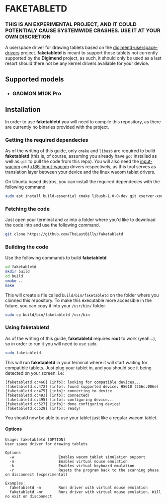 # FAKETABLETD

### **THIS IS AN EXPERIMENTAL PROJECT, AND IT COULD POTENTIALY CAUSE SYSTEMWIDE CRASHES. USE IT AT YOUR OWN DISCRETION**
A userspace driver for drawing tablets based on the [digimend-userspace-drivers](https://github.com/DIGImend/digimend-userspace-drivers) project. **faketabletd** is meant to support those tablets not currently supported by the **Digimend** project, as such, it should only be used as a last resort should there not be any kernel drivers available for your device.

## Supported models
 - ### GAOMON M10K Pro

## Installation
In order to use **faketabletd** you will need to compile this repository, as there are currently no binaries provided with the project.

### Getting the required dependecies
As of the writing of this guide, only `cmake` and `libusb` are required to build **faketabletd** (this is, of course, assuming you already have `gcc` installed as well as `git` to pull the code from this repo). You will also need the [input-wacom](https://github.com/linuxwacom/input-wacom) and [xf86-input-wacom](https://github.com/linuxwacom/xf86-input-wacom) drivers respectively, as this tool serves as translation layer between your device and the linux wacom tablet drivers.

On Ubuntu based distros, you can install the required dependecies with the following command
```bash
sudo apt install build-essential cmake libusb-1.0-0-dev git xserver-xorg-input-wacom
```

### Fetching the code
Just open your terminal and `cd` into a folder where you'd like to download the code into and use the following command.
```bash
git clone https://github.com/TheLastBilly/faketabletd
```

### Building the code
Use the following commands to build **faketabletd**
```bash
cd faketabletd
mkdir build
cd build
cmake ..
make
```

This will create a file called `build/bin/faketabletd` on the folder where you clonned this repository. To make this executable more accessible in the future, you can copy it into your `/usr/bin/` folder.
```bash
sudo cp build/bin/faketabletd /usr/bin
```

### Using faketabletd

As of the writing of this guide, **faketabletd** requires **root** to work (yeah...), so in order to run it you will need to use `sudo`.

```bash
sudo faketabletd
```

This will run **faketabletd** in your terminal where it will start waiting for compatible tablets. Just plug your tablet in, and you should see it being detected on your screen. i.e:
```
[faketabletd.c:466] [info]: looking for compatible devices...
[faketabletd.c:472] [info]: found supported device: HS610 (256c:006e)
[faketabletd.c:475] [info]: connecting to device
[faketabletd.c:493] [info]: connected!
[faketabletd.c:495] [info]: configuring device...
[faketabletd.c:527] [info]: done configuring device!
[faketabletd.c:529] [info]: ready!
```

You should now be able to use your tablet just like a regular wacom tablet.

#### Options
```
Usage: faketabletd [OPTION]
User space driver for drawing tablets

Options
  -w                    Enables wacom tablet simulation support
  -m                    Enables virtual mouse emulation
  -k                    Enables virtual keyboard emulation
  -r                    Resets the program back to the scanning phase on disconnect (experimental)

Examples:
  faketabletd -m        Runs driver with virtual mouse emulation
  faketabletd -mr       Runs driver with virtual mouse emulation. Will no exit on disconnect
```
